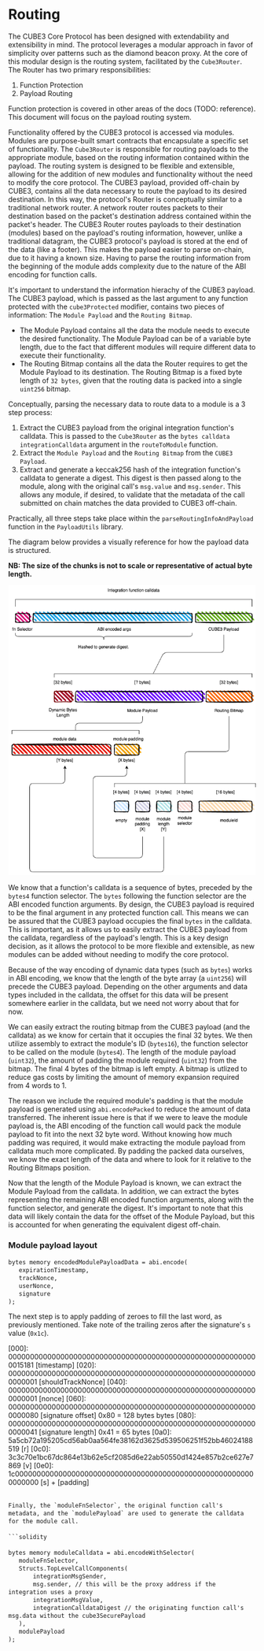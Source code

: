 # Routing

The CUBE3 Core Protocol has been designed with extendability and extensibility in mind. The protocol leverages a modular approach in favor of simplicity over patterns such as the diamond beacon proxy. At the core of this modular design is the routing system, facilitated by the `Cube3Router`. The Router has two primary responsibilities:

1. Function Protection
2. Payload Routing

Function protection is covered in other areas of the docs (TODO: reference). This document will focus on the payload routing system.

Functionality offered by the CUBE3 protocol is accessed via modules. Modules are purpose-built smart contracts that encapsulate a specific set of functionality. The `Cube3Router` is responsible for routing payloads to the appropriate module, based on the routing information contained within the payload. The routing system is designed to be flexible and extensible, allowing for the addition of new modules and functionality without the need to modify the core protocol. The CUBE3 payload, provided off-chain by CUBE3, contains all the data necessary to route the payload to its desired destination. In this way, the protocol's Router is conceptually similar to a traditional network router. A network router routes packets to their destination based on the packet's destination address contained within the packet's header. The CUBE3 Router routes payloads to their destination (modules) based on the payload's routing information, however, unlike a traditional datagram, the CUBE3 protocol's payload is stored at the end of the data (like a footer). This makes the payload easier to parse on-chain, due to it having a known size. Having to parse the routing information from the beginning of the module adds complexity due to the nature of the ABI encoding for function calls.

It's important to understand the information hierachy of the CUBE3 payload. The CUBE3 payload, which is passed as the last argument to any function protected with the `cube3Protected` modifier, contains two pieces of information: The `Module Payload` and the `Routing Bitmap`.

- The Module Payload contains all the data the module needs to execute the desired functionality. The Module Payload can be of a variable byte length, due to the fact that different modules will require different data to execute their functionality.
- The Routing Bitmap contains all the data the Router requires to get the Module Payload to its destination. The Routing Bitmap is a fixed byte length of `32 bytes`, given that the routing data is packed into a single `uint256` bitmap.

Conceptually, parsing the necessary data to route data to a module is a 3 step process:

1. Extract the CUBE3 payload from the original integration function's calldata. This is passed to the `Cube3Router` as the `bytes calldata integrationCalldata` argument in the `routeToModule` function.
2. Extract the `Module Payload` and the `Routing Bitmap` from the `CUBE3 Payload`.
3. Extract and generate a keccak256 hash of the integration function's calldata to generate a digest. This digest is then passed along to the module, along with the original call's `msg.value` and `msg.sender`. This allows any module, if desired, to validate that the metadata of the call submitted on chain matches the data provided to CUBE3 off-chain.

Practically, all three steps take place within the `parseRoutingInfoAndPayload` function in the `PayloadUtils` library.

The diagram below provides a visually reference for how the payload data is structured.

**NB: The size of the chunks is not to scale or representative of actual byte length.**

![payload](../images/payload.png)

We know that a function's calldata is a sequence of bytes, preceded by the `bytes4` function selector. The `bytes` following the function selector are the ABI encoded function arguments. By design, the CUBE3 payload is required to be the final argument in any protected function call. This means we can be assured that the CUBE3 payload occupies the final `bytes` in the calldata. This is important, as it allows us to easily extract the CUBE3 payload from the calldata, regardless of the payload's length. This is a key design decision, as it allows the protocol to be more flexible and extensible, as new modules can be added without needing to modify the core protocol.

Because of the way encoding of dynamic data types (such as `bytes`) works in ABI encoding, we know that the length of the byte array (a `uint256`) will precede the CUBE3 payload. Depending on the other arguments and data types included in the calldata, the offset for this data will be present somewhere earlier in the calldata, but we need not worry about that for now.

We can easily extract the routing bitmap from the CUBE3 payload (and the calldata) as we know for certain that it occupies the final 32 bytes. We then utilize assembly to extract the module's ID (`bytes16`), the function selector to be called on the module (`bytes4`). The length of the module payload (`uint32`), the amount of padding the module required (`uint32`) from the bitmap. The final 4 bytes of the bitmap is left empty. A bitmap is utlized to reduce gas costs by limiting the amount of memory expansion required from 4 words to 1.

The reason we include the required module's padding is that the module payload is generated using `abi.encodePacked` to reduce the amount of data transferred. The inherent issue here is that if we were to leave the module payload is, the ABI encoding of the function call would pack the module payload to fit into the next 32 byte word. Without knowing how much padding was required, it would make extracting the module payload from calldata much more complicated. By padding the packed data ourselves, we know the exact length of the data and where to look for it relative to the Routing Bitmaps position.

Now that the length of the Module Payload is known, we can extract the Module Payload from the calldata. In addition, we can extract the bytes representing the remaining ABI encoded function arguments, along with the function selector, and generate the digest. It's important to note that this data will likely contain the data for the offset of the Module Payload, but this is accounted for when generating the equivalent digest off-chain.

### Module payload layout

```solidity
bytes memory encodedModulePayloadData = abi.encode(
   expirationTimestamp,
   trackNonce,
   userNonce,
   signature
);
```

The next step is to apply padding of zeroes to fill the last word, as previously mentioned. Take note of the trailing zeros after the signature's `s` value (`0x1c`).

[000]: 0000000000000000000000000000000000000000000000000000000000015181 [timestamp]
[020]: 0000000000000000000000000000000000000000000000000000000000000001 [shouldTrackNonce]
[040]: 0000000000000000000000000000000000000000000000000000000000000001 [nonce]
[060]: 0000000000000000000000000000000000000000000000000000000000000080 [signature offset] 0x80 = 128 bytes bytes
[080]: 0000000000000000000000000000000000000000000000000000000000000041 [signature length] 0x41 = 65 bytes
[0a0]: 5a5cb72a195205cd56ab0aa564fe38162d3625d539506251f52bb46024188519 [r]
[0c0]: 3c3c70e1bc67dc864e13b62e5cf2085d6e22ab50550d1424e857b2ce627e7869 [v]
[0e0]: 1c00000000000000000000000000000000000000000000000000000000000000 [s] + [padding]

````

Finally, the `moduleFnSelector`, the original function call's metadata, and the `modulePayload` are used to generate the calldata for the module call.

```solidity

bytes memory moduleCalldata = abi.encodeWithSelector(
   moduleFnSelector,
   Structs.TopLevelCallComponents(
       integrationMsgSender,
       msg.sender, // this will be the proxy address if the integration uses a proxy
       integrationMsgValue,
       integrationCalldataDigest // the originating function call's msg.data without the cube3SecurePayload
   ),
   modulePayload
);
````
